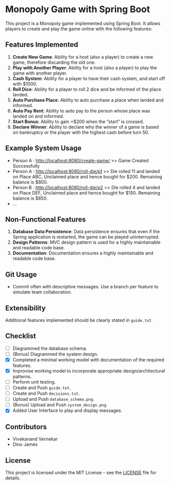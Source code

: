 # Monopoly Game with Spring Boot

This project is a Monopoly game implemented using Spring Boot. It allows players to create and play the game online with the following features:

## Features Implemented

1. **Create New Game**: Ability for a host (also a player) to create a new game, therefore discarding the old one.
2. **Play with Another Player**: Ability for a host (also a player) to play the game with another player.
3. **Cash System**: Ability for a player to have their cash system, and start off with $1000.
4. **Roll Dice**: Ability for a player to roll 2 dice and be informed of the place landed.
5. **Auto Purchase Place**: Ability to auto purchase a place when landed and informed.
6. **Auto Pay Rent**: Ability to auto pay to the person whose place was landed on and informed.
7. **Start Bonus**: Ability to gain +$200 when the “start” is crossed.
8. **Declare Winner**: Ability to declare who the winner of a game is based on bankruptcy or the player with the highest cash before turn 50.

## Example System Usage

- Person A : [http://localhost:8080/create-game/](http://localhost:8080/create-game/) >> Game Created Successfully
- Person A : [http://localhost:8080/roll-die/p1](http://localhost:8080/roll-die/p1) >> Die rolled 11 and landed on Place ABC, Unclaimed place and hence bought for $200. Remaining balance is $800.
- Person B : [http://localhost:8080/roll-die/p2](http://localhost:8080/roll-die/p2) >> Die rolled 4 and landed on Place DEF, Unclaimed place and hence bought for $150. Remaining balance is $850.
- ...

## Non-Functional Features

1. **Database Data Persistence**: Data persistence ensures that even if the Spring application is restarted, the game can be played uninterrupted.
2. **Design Patterns**: MVC design pattern is used for a highly maintainable and readable code base.
3. **Documentation**: Documentation ensures a highly maintainable and readable code base.

## Git Usage

- Commit often with descriptive messages. Use a branch per feature to simulate team collaboration.

## Extensibility

Additional features implemented should be clearly stated in `guide.txt`.

## Checklist

- [ ] Diagrammed the database schema.
- [ ] (Bonus) Diagrammed the system design.
- [x] Completed a minimal working model with documentation of the required features.
- [x] Improvise working model to incorporate appropriate design/architectural patterns.
- [ ] Perform unit testing.
- [ ] Create and Push `guide.txt`.
- [ ] Create and Push `decisions.txt`.
- [ ] Upload and Push `database_schema.png`.
- [ ] (Bonus) Upload and Push `system_design.png`.
- [x] Added User Interface to play and display messages.

## Contributors
- Vivekanand Vernekar
- Dino James

## License
This project is licensed under the MIT License - see the [LICENSE](LICENSE) file for details.
